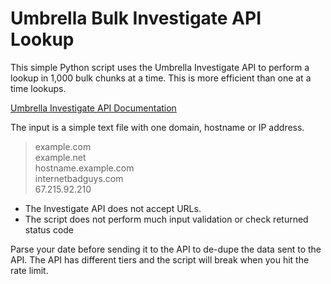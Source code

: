 # Umbrella Bulk Investigate API Lookup

This simple Python script uses the Umbrella Investigate API to perform a lookup in 1,000 bulk chunks at a time. This is more efficient than one at a time lookups.

[Umbrella Investigate API Documentation](https://docs.umbrella.com/investigate-api/docs)

The input is a simple text file with one domain, hostname or IP address.

> example.com  
> example.net  
> hostname.example.com  
> internetbadguys.com  
> 67.215.92.210  

- The Investigate API does not accept URLs.
- The script does not perform much input validation or check returned status code

Parse your date before sending it to the API to de-dupe the data sent to the API. The API has different tiers and the script will break when you hit the rate limit.
